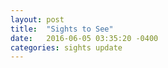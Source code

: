 ```yaml
---
layout: post
title:  "Sights to See"
date:   2016-06-05 03:35:20 -0400
categories: sights update
---
```


